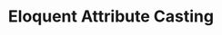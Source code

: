 ---
layout: "../../layouts/BlogPost.astro"
title: Eloquent Attribute Casting
pubDate: 2022-06-27T14:27:16.845Z
description: >-
    Eloquent Castable attributes are one of the more powerful features of Laravel, some people use them religiously while others tend to shy away from them.
social_image: https://laravelnews.imgix.net/images/eloquent-attribute-casting.jpg?ixlib=php-3.3.1
repost: true
source: https://laravel-news.com/eloquent-attribute-casting
partner: Laravel News
---